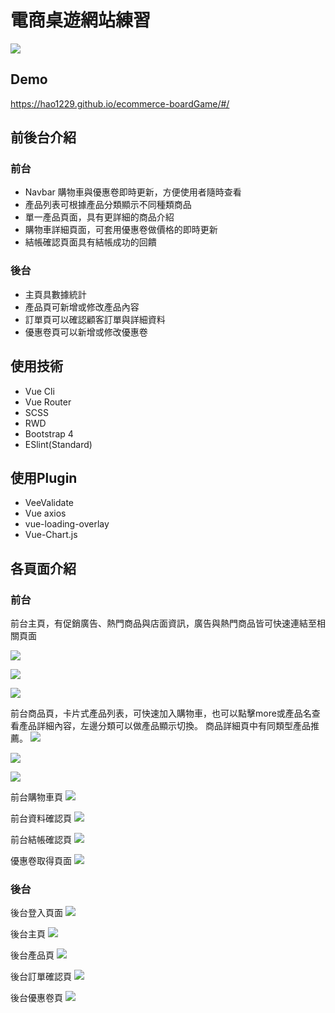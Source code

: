 # 電商桌遊網站練習

![](https://i.imgur.com/iMg2xU4.png)

## Demo
https://hao1229.github.io/ecommerce-boardGame/#/

## 前後台介紹
### 前台
* Navbar 購物車與優惠卷即時更新，方便使用者隨時查看
* 產品列表可根據產品分類顯示不同種類商品
* 單一產品頁面，具有更詳細的商品介紹
* 購物車詳細頁面，可套用優惠卷做價格的即時更新
* 結帳確認頁面具有結帳成功的回饋

### 後台
* 主頁具數據統計
* 產品頁可新增或修改產品內容
* 訂單頁可以確認顧客訂單與詳細資料
* 優惠卷頁可以新增或修改優惠卷

## 使用技術
* Vue Cli
* Vue Router
* SCSS
* RWD
* Bootstrap 4
* ESlint(Standard)

## 使用Plugin
* VeeValidate
* Vue axios
* vue-loading-overlay 
* Vue-Chart.js

## 各頁面介紹
### 前台
前台主頁，有促銷廣告、熱門商品與店面資訊，廣告與熱門商品皆可快速連結至相關頁面

![](https://i.imgur.com/bmcVYej.png)

![](https://i.imgur.com/3CINc3u.png)

![](https://i.imgur.com/mON3ixs.png)

前台商品頁，卡片式產品列表，可快速加入購物車，也可以點擊more或產品名查看產品詳細內容，左邊分類可以做產品顯示切換。
商品詳細頁中有同類型產品推薦。
![](https://i.imgur.com/OexYnp3.png)

![](https://i.imgur.com/s8WeEiy.png)

![](https://i.imgur.com/SIQrtKO.png)

前台購物車頁
![](https://i.imgur.com/pOJaHUx.png)

前台資料確認頁
![](https://i.imgur.com/jisJtq6.png)

前台結帳確認頁
![](https://i.imgur.com/0WBkn2p.png)

優惠卷取得頁面
![](https://i.imgur.com/V4tSpmk.png)

### 後台
後台登入頁面
![](https://i.imgur.com/IiQS95B.png)

後台主頁
![](https://i.imgur.com/OqOsLh8.png)

後台產品頁
![](https://i.imgur.com/SET6mjC.png)

後台訂單確認頁
![](https://i.imgur.com/kVBjRDL.png)

後台優惠卷頁
![](https://i.imgur.com/r5w9mch.png)
